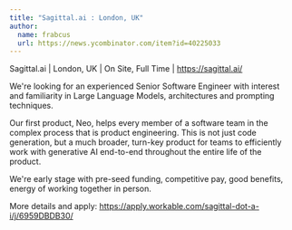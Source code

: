```yaml
---
title: "Sagittal.ai : London, UK"
author:
  name: frabcus
  url: https://news.ycombinator.com/item?id=40225033
---
```

Sagittal.ai | London, UK | On Site, Full Time | <a href="https:&#x2F;&#x2F;sagittal.ai&#x2F;" rel="nofollow">https:&#x2F;&#x2F;sagittal.ai&#x2F;</a>

We&#x27;re looking for an experienced Senior Software Engineer with interest and familiarity in Large Language Models, architectures and prompting techniques.

Our first product, Neo, helps every member of a software team in the complex process that is product engineering. This is not just code generation, but a much broader, turn-key product for teams to efficiently work with generative AI end-to-end throughout the entire life of the product.

We&#x27;re early stage with pre-seed funding, competitive pay, good benefits, energy of working together in person.

More details and apply: <a href="https:&#x2F;&#x2F;apply.workable.com&#x2F;sagittal-dot-a-i&#x2F;j&#x2F;6959DBDB30&#x2F;" rel="nofollow">https:&#x2F;&#x2F;apply.workable.com&#x2F;sagittal-dot-a-i&#x2F;j&#x2F;6959DBDB30&#x2F;</a>
